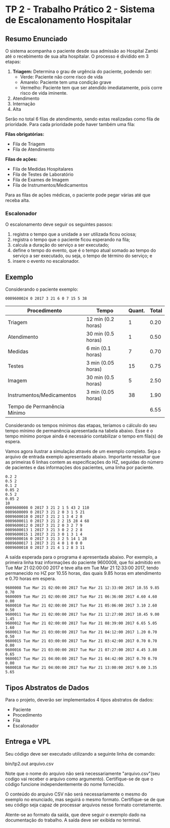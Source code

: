 # TP 2 - Trabalho Prático 2 - Sistema de Escalonamento Hospitalar

## Resumo Enunciado

O sistema acompanha o paciente desde sua admissão ao Hospital Zambi até o recebimento de sua alta hospitalar. O processo é dividido em 3 etapas:

1. **Triagem:** Determina o grau de urgência do paciente, podendo ser:
    - Verde: Paciente não corre risco de vida
    - Amarelo: Paciente tem uma condição grave
    - Vermelho: Paciente tem que ser atendido imediatamente, pois corre risco de vida iminente.
2. Atendimento 
3. Internação
4. Alta

Serão no total 6 filas de atendimento, sendo estas realizadas como fila de prioridade. Para cada prioridade pode haver também uma fila:

**Filas obrigatórias:**

- Fila de Triagem
- Fila de Atendimento

**Filas de ações:**

- Fila de Medidas Hospitalares 
- Fila de Testes de Laboratório
- Fila de Exames de Imagem
- Fila de Instrumentos/Medicamentos

Para as filas de ações médicas, o paciente pode pegar várias até que receba alta. 


### Escalonador

O escalonamento deve seguir os seguintes passos:

1. registra o tempo que a unidade a ser utilizada ficou ociosa;
2. registra o tempo que o paciente ficou esperando na fila;
3. calcula a duração do serviço a ser executado;
4. define o tempo do evento, que é o tempo atual somado ao tempo do serviço a ser
executado, ou seja, o tempo de término do serviço; e
5. insere o evento no escalonador.

## Exemplo

Considerando o paciente exemplo:

`0009600024 0 2017 3 21 6 0 7 15 5 38`

Procedimento | Tempo | Quant. | Total
---|---|---|--- 
Triagem | 12 min (0.2 horas) | 1 | 0.20
Atendimento | 30 min (0.5 horas) | 1 | 0.50
Medidas | 6 min (0.1 horas) | 7 | 0.70
Testes | 3 min (0.05 horas) | 15 | 0.75
Imagem | 30 min (0.5 horas) | 5 | 2.50
Instrumentos/Medicamentos | 3 min (0.05 horas) | 38 | 1.90
Tempo de Permanência Mínimo |||   6.55

Considerando os tempos mínimos das etapas, teríamos o cálculo do seu tempo mínimo de permanência apresentada na tabela abaixo. 
Esse é o tempo mínimo porque ainda é necessário contabilizar o tempo em fila(s) de espera.

Vamos agora ilustrar a simulação através de um exemplo completo. Seja o arquivo de entrada exemplo apresentado abaixo. Importante ressaltar que as primeiras 6 linhas contem as especificações do HZ, seguidas do número de pacientes e das informações dos pacientes, uma linha por paciente.

```
0.2 2
0.5 2
0.1 2
0.05 2
0.5 2
0.05 2
10
0009600008 0 2017 3 21 2 1 5 43 2 110
0009600009 0 2017 3 21 2 0 3 1 5 21
0009600010 0 2017 3 21 2 1 3 4 2 8
0009600011 0 2017 3 21 2 2 15 28 4 68
0009600012 0 2017 3 21 2 0 3 2 7 9
0009600013 1 2017 3 21 3 0 2 2 2 8
0009600015 1 2017 3 21 3 0 1 3 1 4
0009600016 0 2017 3 21 3 2 5 14 1 28
0009600017 1 2017 3 21 4 0 1 0 0 0
0009600018 0 2017 3 21 4 1 2 8 3 11
```

A saída esperada para o programa é apresentada abaixo. Por exemplo, a primeira linha traz informações do paciente 9600008, que foi admitido em Tue Mar 21 02:00:00 2017 e teve alta em Tue Mar 21 12:33:00 2017, tendo permanecido no HZ por 10.55 horas, das quais 9.85 horas em atendimento e 0.70 horas em espera.

```
9600008 Tue Mar 21 02:00:00 2017 Tue Mar 21 12:33:00 2017 10.55 9.85 0.70
9600009 Tue Mar 21 02:00:00 2017 Tue Mar 21 06:36:00 2017 4.60 4.60 0.00
9600010 Tue Mar 21 02:00:00 2017 Tue Mar 21 05:06:00 2017 3.10 2.60 0.50
9600011 Tue Mar 21 02:00:00 2017 Tue Mar 21 12:27:00 2017 10.45 9.00 1.45
9600012 Tue Mar 21 02:00:00 2017 Tue Mar 21 08:39:00 2017 6.65 5.05 1.60
9600013 Tue Mar 21 03:00:00 2017 Tue Mar 21 04:12:00 2017 1.20 0.70 0.50
9600015 Tue Mar 21 03:00:00 2017 Tue Mar 21 03:42:00 2017 0.70 0.70 0.00
9600016 Tue Mar 21 03:00:00 2017 Tue Mar 21 07:27:00 2017 4.45 3.80 0.65
9600017 Tue Mar 21 04:00:00 2017 Tue Mar 21 04:42:00 2017 0.70 0.70 0.00
9600018 Tue Mar 21 04:00:00 2017 Tue Mar 21 13:00:00 2017 9.00 3.35 5.65
```


## Tipos Abstratos de Dados

Para o projeto, deverão ser implementados 4 tipos abstratos de dados:
- Paciente
- Procedimento
- Fila
- Escalonador

## Entrega e VPL

Seu código deve ser executado utilizando a seguinte linha de comando:

bin/tp2.out arquivo.csv

Note que o nome do arquivo não será necessariamente "arquivo.csv"(seu codigo vai receber o arquivo como argumento). Certifique-se de que o código funcione independentemente do nome fornecido.

O conteúdo do arquivo CSV não será necessariamente o mesmo do exemplo no enunciado, mas seguirá o mesmo formato. Certifique-se de que seu código seja capaz de processar arquivos nesse formato corretamente.

Atente-se ao formato da saída, que deve seguir o exemplo dado na documentação do trabalho. A saída deve ser exibida no terminal.